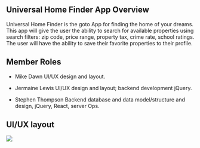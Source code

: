 ## Universal Home Finder App Overview
Universal Home Finder is the goto App for finding the home of your dreams.  This app will give the user the ability to search for available properties using search filters: zip code, price range, property tax, crime rate, school ratings.  The user will have the ability to save their favorite properties to their profile.

## Member Roles
- Mike Dawn
    UI/UX design and layout.

- Jermaine Lewis
    UI/UX design and layout; backend development jQuery.

- Stephen Thompson
    Backend database and data model/structure and design, jQuery, React, server Ops.

## UI/UX layout
<img src="./client/public/build/media/ui_ux.png"/>